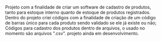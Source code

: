 Projeto com a finalidade de criar um software de cadastro de produtos, tanto para estoque interno quanto de estoque de produtos registrados.
Dentro do projeto criei códigos com a finalidade de criação de um código de barras único para cada produto sendo validado se ele já existe ou não;
Códigos para cadastro dos produtos dentro de arquivos, o usado no momento são arquivos ".csv".
projeto ainda em desenvolvimento.
